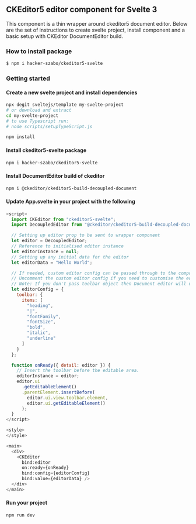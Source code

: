## CKEditor5 editor component for Svelte 3

This component is a thin wrapper around ckeditor5 document editor.
Below are the set of instructions to create svelte project, install component and a basic setup with CKEditor DocumentEditor build.

### How to install package

```bash
$ npm i hacker-szabo/ckeditor5-svelte
```

### Getting started

#### Create a new svelte project and install dependencies

```bash
npx degit sveltejs/template my-svelte-project
# or download and extract
cd my-svelte-project
# to use Typescript run:
# node scripts/setupTypeScript.js

npm install
```

#### Install ckeditor5-svelte package

```bash
npm i hacker-szabo/ckeditor5-svelte
```

#### Install DocumentEditor build of ckeditor

```bash
npm i @ckeditor/ckeditor5-build-decoupled-document
```

#### Update App.svelte in your project with the following

```js
<script>
  import CKEditor from "ckeditor5-svelte";
  import DecoupledEditor from "@ckeditor/ckeditor5-build-decoupled-document/build/ckeditor";

  // Setting up editor prop to be sent to wrapper component
  let editor = DecoupledEditor;
  // Reference to initialised editor instance
  let editorInstance = null;
  // Setting up any initial data for the editor
  let editorData = "Hello World";

  // If needed, custom editor config can be passed through to the component
  // Uncomment the custom editor config if you need to customise the editor.
  // Note: If you don't pass toolbar object then Document editor will use default set of toolbar items.
  let editorConfig = {
    toolbar: {
      items: [
        "heading",
        "|",
        "fontFamily",
        "fontSize",
        "bold",
        "italic",
        "underline"
      ]
    }
  };

  function onReady({ detail: editor }) {
    // Insert the toolbar before the editable area.
    editorInstance = editor;
    editor.ui
      .getEditableElement()
      .parentElement.insertBefore(
        editor.ui.view.toolbar.element,
        editor.ui.getEditableElement()
      );
  }
</script>

<style>
</style>

<main>
  <div>
    <CKEditor
      bind:editor
      on:ready={onReady}
      bind:config={editorConfig}
      bind:value={editorData} />
  </div>
</main>
```

#### Run your project

```bash
npm run dev
```
